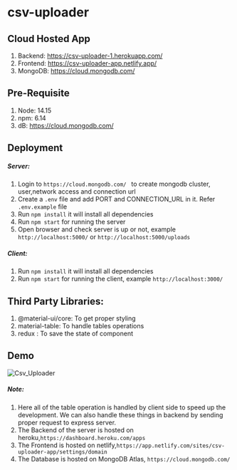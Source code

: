 # csv-uploader


## Cloud Hosted App

1. Backend: https://csv-uploader-1.herokuapp.com/
2. Frontend: https://csv-uploader-app.netlify.app/
3. MongoDB: https://cloud.mongodb.com/

## Pre-Requisite

1. Node: 14.15
2. npm: 6.14
3. dB: https://cloud.mongodb.com/ 

## Deployment

##### Server:

1. Login to `https://cloud.mongodb.com/ ` to create mongodb cluster, user,network access and connection url
2. Create a `.env` file and add PORT and CONNECTION_URL in it. Refer `.env.example` file
3. Run `npm install` it will install all dependencies 
4. Run `npm start` for running the server
5. Open browser and check server is up or not, example `http://localhost:5000/` or `http://localhost:5000/uploads`

##### Client:

1. Run `npm install` it will install all dependencies 
2. Run `npm start` for running the client, example `http://localhost:3000/`



## Third Party Libraries:

1. @material-ui/core: To get proper styling
2. material-table: To handle tables operations
3. redux : To save the state of component


## Demo

![Csv_Uploader](https://user-images.githubusercontent.com/34151615/119337299-48feff80-bcac-11eb-9dc7-b7d30b5bc4d5.gif)


##### Note:

1. Here all of the table operation is handled by client side to speed up the development. We can also handle  these things in backend by sending proper request to express server.
2. The Backend of the server is hosted on heroku,`https://dashboard.heroku.com/apps`
3. The Frontend is hosted on netlify,`https://app.netlify.com/sites/csv-uploader-app/settings/domain`
4. The Database is hosted on MongoDB Atlas, `https://cloud.mongodb.com/ `
